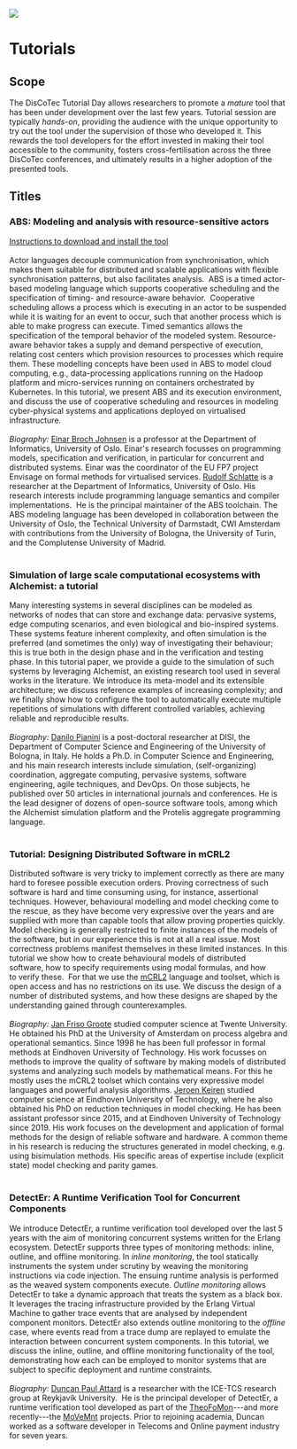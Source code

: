 [![](https://www.discotec.org/2021/discotec2021-banner.jpeg)](https://www.discotec.org/2021/)

# Tutorials

## Scope

The DisCoTec Tutorial Day allows researchers to promote a *mature* tool that has been under development over the last few years. 
Tutorial session are typically *hands-on*, providing the audience with the unique opportunity to try out the tool under the supervision of those who developed it. This rewards the tool developers for the effort invested in making their tool accessible to the community, fosters cross-fertilisation across the three DisCoTec conferences, and ultimately results in a higher adoption of the presented tools.


## Titles

### ABS: Modeling and analysis with resource-sensitive actors

[Instructions to download and install the tool](https://abs-models.org/getting_started/
)
<br/><br/>
Actor languages decouple communication from synchronisation, which makes them suitable for distributed and scalable applications with flexible synchronisation patterns, but also facilitates analysis.  
ABS is a timed actor-based modeling language which supports cooperative scheduling and the specification of timing- and resource-aware behavior.  
Cooperative scheduling allows a process which is executing in an actor to be suspended while it is waiting for an event to occur, such that another process which is able to make progress can execute. 
Timed semantics allows the specification of the temporal behavior of the modeled system. 
Resource-aware behavior takes a supply and demand perspective of execution, relating cost centers which provision resources to processes which require them. These modelling concepts have been used in ABS to model cloud computing, e.g., data-processing applications running on the Hadoop platform and micro-services running on containers orchestrated by Kubernetes. 
In this tutorial, we present ABS and its execution environment, and discuss the use of cooperative scheduling and resources in modeling cyber-physical systems and applications deployed on virtualised infrastructure.
<br/><br/>
*Biography:* 
[Einar Broch Johnsen](mailto:einarj@ifi.uio.no) is a professor at the Department of Informatics, University of Oslo. Einar's research focusses on programming models, specification and verification, in particular for concurrent and distributed systems. 
Einar was the coordinator of the EU FP7 project Envisage on formal methods for virtualised services.
[Rudolf Schlatte](mailto:rudi@ifi.uio.no) is a researcher at the Department of Informatics, University of Oslo. His research interests include programming language semantics and compiler implementations.  
He is the principal maintainer of the ABS toolchain.
The ABS modeling language has been developed in collaboration between the University of Oslo, the Technical University of Darmstadt, CWI Amsterdam with contributions from the University of Bologna, the University of Turin, and the Complutense University of Madrid.
<br/><br/>


### Simulation of large scale computational ecosystems with Alchemist: a tutorial

<!-- [Instructions to download and install the tool](https://abs-models.org/getting_started/ -->
<!-- ) -->
<!-- <br/><br/> -->
Many interesting systems in several disciplines can be modeled as networks of nodes that can store and exchange data: pervasive systems, edge computing scenarios, and even biological and bio-inspired systems. 
These systems feature inherent complexity, and often simulation is the preferred (and sometimes the only) way of investigating their behaviour; this is true both in the design phase and in the verification and testing phase. 
In this tutorial paper, we provide a guide to the simulation of such systems by leveraging Alchemist, an existing research tool used in several works in the literature. 
We introduce its meta-model and its extensible architecture; we discuss reference examples of increasing complexity; and we finally show how to configure the tool to automatically execute multiple repetitions of simulations with different controlled variables, achieving reliable and reproducible results.
<br/><br/>
*Biography:* 
[Danilo Pianini](mailto:danilo.pianini@unibo.it) is a post-doctoral researcher at DISI, the Department of Computer Science and Engineering of the University of Bologna, in Italy. 
He holds a Ph.D. in Computer Science and Engineering, and his main research interests include simulation, (self-organizing) coordination, aggregate computing, pervasive systems, software engineering, agile techniques, and DevOps. On those subjects, he published over 50 articles in international journals and conferences.
He is the lead designer of dozens of open-source software tools, among which the Alchemist simulation platform and the Protelis aggregate programming language.
<br/><br/>


### Tutorial: Designing Distributed Software in mCRL2

<!-- [Instructions to download and install the tool](https://abs-models.org/getting_started/ -->
<!-- ) -->
<!-- <br/><br/> -->
Distributed software is very tricky to implement correctly as there are many hard to foresee possible execution orders. 
Proving correctness of such software is hard and time consuming using, for instance, assertional techniques. 
However, behavioural modelling and model checking come to the rescue, as they have become very expressive over the years and are supplied with more than capable tools that allow proving properties quickly. 
Model checking is generally restricted to finite instances of the models of the software, but in our experience this is not at all a real issue. 
Most correctness problems manifest themselves in these limited instances.
In this tutorial we show how to create behavioural models of distributed software, how to specify requirements using modal formulas, and how to verify these. 
For that we use the [mCRL2](www.mcrl2.org) language and toolset, which is open access and has no restrictions on its use. 
We discuss the design of a number of distributed systems, and how these designs are shaped by the understanding gained through counterexamples.
<br/><br/>
*Biography:* 
[Jan Friso Groote](mailto:j.f.groote@tue.nl) studied computer science at Twente University. 
He obtained his PhD at the University of Amsterdam on process algebra and operational semantics. 
Since 1998 he has been full professor in formal methods at Eindhoven University of Technology. 
His work focusses on methods to improve the quality of software by making models of distributed systems and analyzing such models by mathematical means. 
For this he mostly uses the mCRL2 toolset which contains very expressive model languages and powerful analysis algorithms.
[Jeroen Keiren](mailto:j.j.a.keiren@tue.nl) studied computer science at Eindhoven University of Technology, where he also obtained his PhD on reduction techniques in model checking. 
He has been assistant professor since 2015, and at Eindhoven University of Technology since 2019. 
His work focuses on the development and application of formal methods for the design of reliable software and hardware. 
A common theme in his research is reducing the structures generated in model checking, e.g. using bisimulation methods.
His specific areas of expertise include (explicit state) model checking and parity games.
<br/><br/>

### DetectEr: A Runtime Verification Tool for Concurrent Components

<!-- [Instructions to download and install the tool](https://abs-models.org/getting_started/ -->
<!-- ) -->
<!-- <br/><br/> -->
We introduce DetectEr, a runtime verification tool developed over the last 5 years with the aim of monitoring concurrent systems written for the Erlang ecosystem.
DetectEr supports three types of monitoring methods: inline, outline, and offline monitoring.
In *inline monitoring*, the tool statically instruments the system under scrutiny by weaving the monitoring instructions via code injection. 
The ensuing runtime analysis is performed as the weaved system components execute.
*Outline monitoring* allows DetectEr to take a dynamic approach that treats the system as a black box. 
It leverages the tracing infrastructure provided by the Erlang Virtual Machine to gather trace events that are analysed by independent component monitors.
DetectEr also extends outline monitoring to the *offline* case, where events read from a trace dump are replayed to emulate the interaction between concurrent system components.
In this tutorial, we discuss the inline, outline, and offline monitoring functionality of the tool, demonstrating how each can be employed to monitor systems that are subject to specific deployment and runtime constraints.
<br/><br/>
*Biography:* 
[Duncan Paul Attard](https://duncanatt.github.io) is a researcher with the ICE-TCS research group at Reykjavík University. 
He is the principal developer of DetectEr, a runtime verification tool developed as part of the [TheoFoMon](http://icetcs.ru.is/theofomon/)---and more recently---the [MoVeMnt](https://sites.google.com/view/antonisachilleos/movemnt) projects.
Prior to rejoining academia, Duncan worked as a software developer in Telecoms and Online payment industry for seven years.
<br/><br/>
